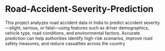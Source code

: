 # Road-Accident-Severity-Prediction
This project analyzes road accident data in India to predict accident severity—slight, serious, or fatal—using features such as driver demographics, vehicle type, road conditions, and environmental factors. Accurate prediction can help authorities identify high-risk scenarios, improve road safety measures, and reduce casualties across the country
